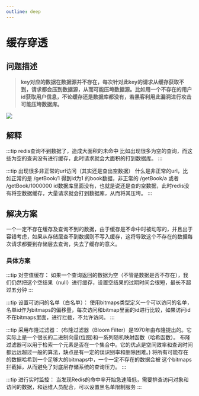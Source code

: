 ```yaml
---
outline: deep
---
```


#  缓存穿透

##  问题描述
>**key对应的数据在数据源并不存在，每次针对此key的请求从缓存获取不到，请求都会压到数据源，从而可能压垮数据源。比如用一个不存在的用户id获取用户信息，不论缓存还是数据库都没有，若黑客利用此漏洞进行攻击可能压垮数据库。**

![](https://raw.gitmirror.com/KwFruit/basic-picture-service/note-v1.0.0/img/202308281050175.png)

## 解释

:::tip redis查询不到数据了，造成大面积的未命中
比如出现很多为空的查询，而这些为空的查询没有进行缓存，此时请求就会大面积的打到数据库。
:::

:::tip 出现很多非正常的url访问（其实还是查出空数据）
什么是非正常的url，比如正常的是 /getBook/1    得到id为1 的book数据，非正常的 /getBook/a 或者 /getBook/1000000   id数据库里面没有，也就是说还是查的空数据，此时redis没有将空数据缓存，大量请求就会打到数据库，从而将其压垮。
:::


## 解决方案
一个一定不存在缓存及查询不到的数据，由于缓存是不命中时被动写的，并且出于容错考虑，如果从存储层查不到数据则不写入缓存，这将导致这个不存在的数据每次请求都要到存储层去查询，失去了缓存的意义。


### 具体方案
:::tip 对空值缓存：
如果一个查询返回的数据为空（不管是数据是否不存在），我们仍然把这个空结果（null）进行缓存，设置空结果的过期时间会很短，最长不超过五分钟
:::

:::tip 设置可访问的名单（白名单）：
使用bitmaps类型定义一个可以访问的名单，名单id作为bitmaps的偏移量，每次访问和bitmap里面的id进行比较，如果访问id不在bitmaps里面，进行拦截，不允许访问。
:::


:::tip 采用布隆过滤器：
(布隆过滤器（Bloom Filter）是1970年由布隆提出的。它实际上是一个很长的二进制向量(位图)和一系列随机映射函数（哈希函数）。
布隆过滤器可以用于检索一个元素是否在一个集合中。它的优点是空间效率和查询时间都远远超过一般的算法，缺点是有一定的误识别率和删除困难。)
将所有可能存在的数据哈希到一个足够大的bitmaps中，一个一定不存在的数据会被 这个bitmaps拦截掉，从而避免了对底层存储系统的查询压力。
:::

:::tip 进行实时监控：
当发现Redis的命中率开始急速降低，需要排查访问对象和访问的数据，和运维人员配合，可以设置黑名单限制服务
:::


